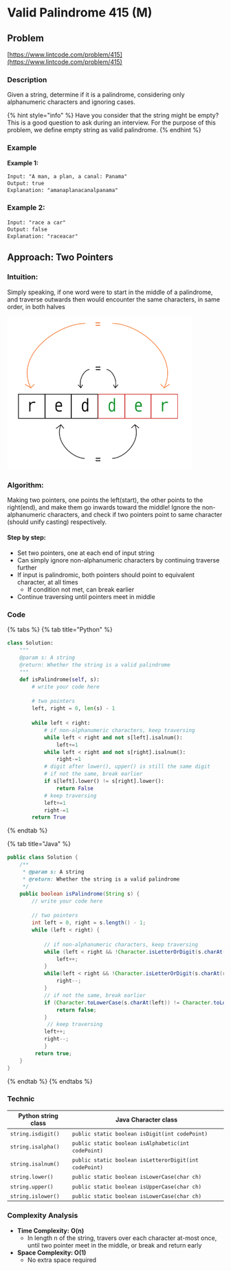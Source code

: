 # Valid Palindrome 415 (M)

## Problem

[https://www.lintcode.com/problem/415](https://www.lintcode.com/problem/415)

### Description&#x20;

Given a string, determine if it is a palindrome, considering only alphanumeric characters and ignoring cases.

{% hint style="info" %}
Have you consider that the string might be empty? This is a good question to ask during an interview. For the purpose of this problem, we define empty string as valid palindrome.
{% endhint %}

### Example

**Example 1:**

```
Input: "A man, a plan, a canal: Panama"
Output: true
Explanation: "amanaplanacanalpanama"
```

### **Example 2:**

```
Input: "race a car"
Output: false
Explanation: "raceacar"
```

## Approach: Two Pointers

### Intuition:

Simply speaking, if one word were to start in the middle of a palindrome, and traverse outwards then would encounter the same characters, in same order, in both halves

![](../../../.gitbook/assets/Capture.PNG)

### Algorithm:&#x20;

Making two pointers, one points the left(start), the other points to the right(end), and make them go inwards toward the middle! Ignore the non-alphanumeric characters, and check if two pointers point to same character (should unify casting) respectively.&#x20;

#### Step by step:&#x20;

* Set two pointers, one at each end of input string
* Can simply ignore non-alphanumeric characters by continuing traverse further&#x20;
* If input is palindromic, both pointers should point to equivalent character, at all times
  * If condition not met, can break earlier
* Continue traversing until pointers meet in middle&#x20;

### Code

{% tabs %}
{% tab title="Python" %}
```python
class Solution:
    """
    @param s: A string
    @return: Whether the string is a valid palindrome
    """
    def isPalindrome(self, s):
        # write your code here
        
        # two pointers
        left, right = 0, len(s) - 1
        
        while left < right:
            # if non-alphanumeric characters, keep traversing
            while left < right and not s[left].isalnum():
                left+=1
            while left < right and not s[right].isalnum():
                right-=1
            # digit after lower(), upper() is still the same digit
            # if not the same, break earlier
            if s[left].lower() != s[right].lower():
                return False
            # keep traversing
            left+=1
            right-=1
        return True
```
{% endtab %}

{% tab title="Java" %}
```java
public class Solution {
    /**
     * @param s: A string
     * @return: Whether the string is a valid palindrome
     */
    public boolean isPalindrome(String s) {
        // write your code here
        
        // two pointers
        int left = 0, right = s.length() - 1;
        while (left < right) {
            
            // if non-alphanumeric characters, keep traversing
            while (left < right && !Character.isLetterOrDigit(s.charAt(left))) {
                left++;
            }
            while(left < right && !Character.isLetterOrDigit(s.charAt(right))) {
                right--;
            }
            // if not the same, break earlier
            if (Character.toLowerCase(s.charAt(left)) != Character.toLowerCase(s.charAt(right))) {
                return false;
            }
             // keep traversing
            left++;
            right--;
            }
         return true;
    }
}
```
{% endtab %}
{% endtabs %}

### Technic

| Python string class | Java Character class                                   |
| ------------------- | ------------------------------------------------------ |
| `string.isdigit()`  | `public static boolean isDigit(int codePoint)`         |
| `string.isalpha()`  | `public static boolean isAlphabetic(int codePoint)`    |
| `string.isalnum()`  | `public static boolean isLetterorDigit(int codePoint)` |
| `string.lower()`    | `public static boolean isLowerCase(char ch)`           |
| `string.upper()`    | `public static boolean isUpperCase(char ch)`           |
| `string.islower()`  | `public static boolean isLowerCase(char ch)`           |

### Complexity Analysis

* **Time Complexity:** **O(n)**
  * In length n of the string, travers over each character at-most once, until two pointer meet in the middle, or break and return early
* **Space Complexity: O(1)**
  * No extra space required&#x20;

